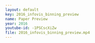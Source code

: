 ```yaml
---
layout: default
key: 2016_infovis_binning_preview
name: Paper Preview
year: 2016
youtube-id: -1PSCscXiZw
file: 2016_infovis_binning_preview.mp4
---
```

